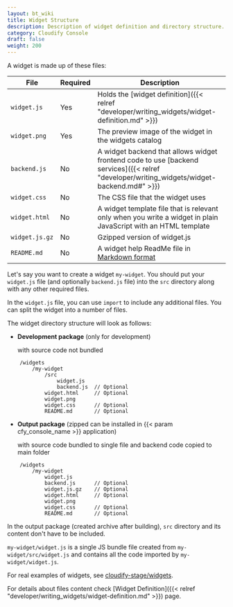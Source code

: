 ```yaml
---
layout: bt_wiki
title: Widget Structure
description: Description of widget definition and directory structure.
category: Cloudify Console
draft: false
weight: 200
---
```


A widget is made up of these files:

File          | Required | Description
------------- | -------- |  -----------
`widget.js`   | Yes      | Holds the [widget definition]({{< relref "developer/writing_widgets/widget-definition.md" >}})
`widget.png`  | Yes      | The preview image of the widget in the widgets catalog
`backend.js`  | No       | A widget backend that allows widget frontend code to use [backend services]({{< relref "developer/writing_widgets/widget-backend.md#" >}})
`widget.css`  | No       | The CSS file that the widget uses
`widget.html` | No       | A widget template file that is relevant only when you write a widget in plain JavaScript with an HTML template
`widget.js.gz`| No       | Gzipped version of widget.js
`README.md`   | No       | A widget help ReadMe file in [Markdown format](https://en.wikipedia.org/wiki/Markdown)

Let's say you want to create a widget `my-widget`. You should put your `widget.js` file (and optionally `backend.js` file) into the `src` directory along with any other required files.

In the `widget.js` file, you can use `import` to include any additional files. You can split the widget into a number of files. 

The widget directory structure will look as follows:

* **Development package** (only for development)

    with source code not bundled

```
    /widgets
        /my-widget
            /src
                widget.js
                backend.js  // Optional
            widget.html     // Optional
            widget.png
            widget.css      // Optional
            README.md       // Optional
```

* **Output package** (zipped can be installed in {{< param cfy_console_name >}} application) 

    with source code bundled to single file and backend code copied to main folder

```
    /widgets
        /my-widget
            widget.js
            backend.js      // Optional
            widget.js.gz    // Optional
            widget.html     // Optional
            widget.png
            widget.css      // Optional
            README.md       // Optional
```

In the output package (created archive after building), `src` directory and its content don't have to be included.

`my-widget/widget.js` is a single JS bundle file created from `my-widget/src/widget.js` and contains all the code imported by `my-widget/widget.js`.

For real examples of widgets, see [cloudify-stage/widgets](https://github.com/cloudify-cosmo/cloudify-stage/tree/master/widgets).

For details about files content check [Widget Definition]({{< relref "developer/writing_widgets/widget-definition.md" >}}) page.
